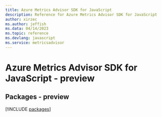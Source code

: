 ```yaml
---
title: Azure Metrics Advisor SDK for JavaScript
description: Reference for Azure Metrics Advisor SDK for JavaScript
author: xirzec
ms.author: jeffish
ms.data: 04/14/2023
ms.topic: reference
ms.devlang: javascript
ms.service: metricsadvisor
---
```

# Azure Metrics Advisor SDK for JavaScript - preview
## Packages - preview
[!INCLUDE [packages](metrics-advisor-index.md)]